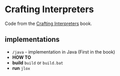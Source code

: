 # Crafting Interpreters
Code from the [Crafting Interpreters](https://craftinginterpreters.com/) book.

## implementations
- `/java` - implementation in Java (First in the book)
 - **HOW TO**
  - **build** `build` or `build.bat`
  - **run** `jlox`
